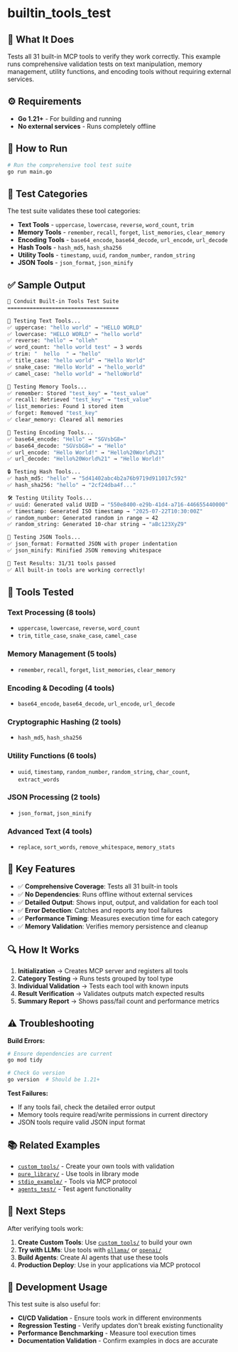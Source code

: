 # builtin_tools_test

## 🧠 What It Does

Tests all 31 built-in MCP tools to verify they work correctly. This example runs comprehensive validation tests on text manipulation, memory management, utility functions, and encoding tools without requiring external services.

## ⚙️ Requirements

- **Go 1.21+** - For building and running
- **No external services** - Runs completely offline

## 🚀 How to Run

```bash
# Run the comprehensive tool test suite
go run main.go
```

## 🧪 Test Categories

The test suite validates these tool categories:

- **Text Tools** - `uppercase`, `lowercase`, `reverse`, `word_count`, `trim`
- **Memory Tools** - `remember`, `recall`, `forget`, `list_memories`, `clear_memory`
- **Encoding Tools** - `base64_encode`, `base64_decode`, `url_encode`, `url_decode`
- **Hash Tools** - `hash_md5`, `hash_sha256`
- **Utility Tools** - `timestamp`, `uuid`, `random_number`, `random_string`
- **JSON Tools** - `json_format`, `json_minify`

## ✅ Sample Output

```bash
🔧 Conduit Built-in Tools Test Suite
===================================

📝 Testing Text Tools...
✅ uppercase: "hello world" → "HELLO WORLD"
✅ lowercase: "HELLO WORLD" → "hello world" 
✅ reverse: "hello" → "olleh"
✅ word_count: "hello world test" → 3 words
✅ trim: "  hello  " → "hello"
✅ title_case: "hello world" → "Hello World"
✅ snake_case: "Hello World" → "hello_world"
✅ camel_case: "hello world" → "helloWorld"

💾 Testing Memory Tools...
✅ remember: Stored "test_key" = "test_value"
✅ recall: Retrieved "test_key" → "test_value"
✅ list_memories: Found 1 stored item
✅ forget: Removed "test_key"
✅ clear_memory: Cleared all memories

🔐 Testing Encoding Tools...
✅ base64_encode: "Hello" → "SGVsbG8="
✅ base64_decode: "SGVsbG8=" → "Hello"
✅ url_encode: "Hello World!" → "Hello%20World%21"
✅ url_decode: "Hello%20World%21" → "Hello World!"

🔒 Testing Hash Tools...
✅ hash_md5: "hello" → "5d41402abc4b2a76b9719d911017c592"
✅ hash_sha256: "hello" → "2cf24dba4f..."

🛠️ Testing Utility Tools...
✅ uuid: Generated valid UUID → "550e8400-e29b-41d4-a716-446655440000"
✅ timestamp: Generated ISO timestamp → "2025-07-22T10:30:00Z"
✅ random_number: Generated random in range → 42
✅ random_string: Generated 10-char string → "aBc123XyZ9"

📄 Testing JSON Tools...
✅ json_format: Formatted JSON with proper indentation
✅ json_minify: Minified JSON removing whitespace

🎉 Test Results: 31/31 tools passed
✅ All built-in tools are working correctly!
```

## 🔧 Tools Tested

### Text Processing (8 tools)
- `uppercase`, `lowercase`, `reverse`, `word_count`
- `trim`, `title_case`, `snake_case`, `camel_case`

### Memory Management (5 tools)  
- `remember`, `recall`, `forget`, `list_memories`, `clear_memory`

### Encoding & Decoding (4 tools)
- `base64_encode`, `base64_decode`, `url_encode`, `url_decode`

### Cryptographic Hashing (2 tools)
- `hash_md5`, `hash_sha256`

### Utility Functions (6 tools)
- `uuid`, `timestamp`, `random_number`, `random_string`, `char_count`, `extract_words`

### JSON Processing (2 tools)
- `json_format`, `json_minify`

### Advanced Text (4 tools)
- `replace`, `sort_words`, `remove_whitespace`, `memory_stats`

## 🎯 Key Features

- ✅ **Comprehensive Coverage**: Tests all 31 built-in tools
- ✅ **No Dependencies**: Runs offline without external services
- ✅ **Detailed Output**: Shows input, output, and validation for each tool
- ✅ **Error Detection**: Catches and reports any tool failures
- ✅ **Performance Timing**: Measures execution time for each category
- ✅ **Memory Validation**: Verifies memory persistence and cleanup

## 🔍 How It Works

1. **Initialization** → Creates MCP server and registers all tools
2. **Category Testing** → Runs tests grouped by tool type
3. **Individual Validation** → Tests each tool with known inputs
4. **Result Verification** → Validates outputs match expected results
5. **Summary Report** → Shows pass/fail count and performance metrics

## ⚠️ Troubleshooting

**Build Errors:**
```bash
# Ensure dependencies are current
go mod tidy

# Check Go version
go version  # Should be 1.21+
```

**Test Failures:**
- If any tools fail, check the detailed error output
- Memory tools require read/write permissions in current directory
- JSON tools require valid JSON input format

## 📚 Related Examples

- [`custom_tools/`](../custom_tools) - Create your own tools with validation
- [`pure_library/`](../pure_library) - Use tools in library mode
- [`stdio_example/`](../stdio_example) - Tools via MCP protocol
- [`agents_test/`](../agents_test) - Test agent functionality

## 🚀 Next Steps

After verifying tools work:

1. **Create Custom Tools**: Use [`custom_tools/`](../custom_tools) to build your own
2. **Try with LLMs**: Use tools with [`ollama/`](../ollama) or [`openai/`](../openai)
3. **Build Agents**: Create AI agents that use these tools
4. **Production Deploy**: Use in your applications via MCP protocol

## 🧪 Development Usage

This test suite is also useful for:

- **CI/CD Validation** - Ensure tools work in different environments
- **Regression Testing** - Verify updates don't break existing functionality  
- **Performance Benchmarking** - Measure tool execution times
- **Documentation Validation** - Confirm examples in docs are accurate
